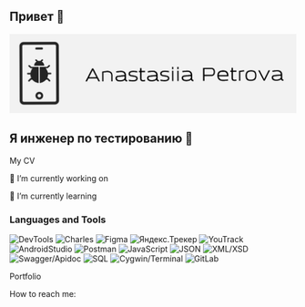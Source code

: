 ## Привет 👋

<!--
**petrova-andm/petrova-andm** is a ✨ _special_ ✨ repository because its `README.md` (this file) appears on your GitHub profile.

Here are some ideas to get you started:

- 🔭 I’m currently working on ...
- 🌱 I’m currently learning ...
- 👯 I’m looking to collaborate on ...
- 🤔 I’m looking for help with ...
- 💬 Ask me about ...
- 📫 How to reach me: ...
- 😄 Pronouns: ...
- ⚡ Fun fact: ...
-->

![Header](https://github.com/petrova-andm/petrova-andm/blob/main/assets/header.png)

## Я инженер по тестированию 🐞

My CV

🔭 I’m currently working on

🌱 I’m currently learning

### Languages and Tools
![DevTools](https://img.shields.io/badge/-DevTools-090909?style=for-the-badge&logo=googlechrome)
![Charles](https://img.shields.io/badge/-charles-090909?style=for-the-badge&logo=charles)
![Figma](https://img.shields.io/badge/-figma-090909?style=for-the-badge&logo=figma)
![Яндекс.Трекер](https://img.shields.io/badge/-яндекс.трекер-090909?style=for-the-badge&logo=яндекс.трекер)
![YouTrack](https://img.shields.io/badge/-youtrack-090909?style=for-the-badge&logo=youtrack)
![AndroidStudio](https://img.shields.io/badge/-androidstudio-090909?style=for-the-badge&logo=angroistudio)
![Postman](https://img.shields.io/badge/-postman-090909?style=for-the-badge&logo=postman)
![JavaScript](https://img.shields.io/badge/-javascript-090909?style=for-the-badge&logo=javascript)
![JSON](https://img.shields.io/badge/-json-090909?style=for-the-badge&logo=json)
![XML/XSD](https://img.shields.io/badge/-xml/xsd-090909?style=for-the-badge&logo=xml&xsd)
![Swagger/Apidoc](https://img.shields.io/badge/-swagger/apidoc-090909?style=for-the-badge&logo=swagger)
![SQL](https://img.shields.io/badge/-sql-090909?style=for-the-badge&logo=mysql)
![Cygwin/Terminal](https://img.shields.io/badge/-cygwin/terminal-090909?style=for-the-badge&logo=terminal&cygwin)
![GitLab](https://img.shields.io/badge/-gitlab-090909?style=for-the-badge&logo=gitlab)



Portfolio

How to reach me:

